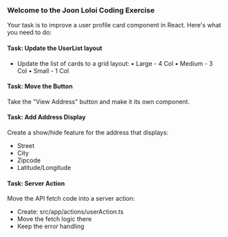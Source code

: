 ### Welcome to the Joon Loloi Coding Exercise

Your task is to improve a user profile card component in React. Here's what you need to do:

#### Task: Update the UserList layout
- Update the list of cards to a grid layout:
• Large - 4 Col
• Medium - 3 Col
• Small - 1 Col

#### Task: Move the Button
Take the "View Address" button and make it its own component.

#### Task: Add Address Display
Create a show/hide feature for the address that displays:
- Street
- City
- Zipcode
- Latitude/Longitude

#### Task: Server Action
Move the API fetch code into a server action:
- Create: src/app/actions/userAction.ts
- Move the fetch logic there
- Keep the error handling